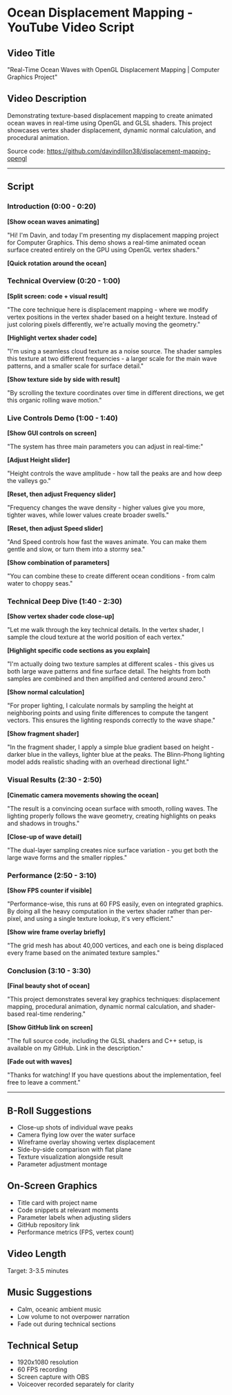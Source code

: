 # Ocean Displacement Mapping - YouTube Video Script

## Video Title
"Real-Time Ocean Waves with OpenGL Displacement Mapping | Computer Graphics Project"

## Video Description
Demonstrating texture-based displacement mapping to create animated ocean waves in real-time using OpenGL and GLSL shaders. This project showcases vertex shader displacement, dynamic normal calculation, and procedural animation.

Source code: https://github.com/davindillon38/displacement-mapping-opengl

---

## Script

### Introduction (0:00 - 0:20)
**[Show ocean waves animating]**

"Hi! I'm Davin, and today I'm presenting my displacement mapping project for Computer Graphics. This demo shows a real-time animated ocean surface created entirely on the GPU using OpenGL vertex shaders."

**[Quick rotation around the ocean]**

### Technical Overview (0:20 - 1:00)
**[Split screen: code + visual result]**

"The core technique here is displacement mapping - where we modify vertex positions in the vertex shader based on a height texture. Instead of just coloring pixels differently, we're actually moving the geometry."

**[Highlight vertex shader code]**

"I'm using a seamless cloud texture as a noise source. The shader samples this texture at two different frequencies - a larger scale for the main wave patterns, and a smaller scale for surface detail."

**[Show texture side by side with result]**

"By scrolling the texture coordinates over time in different directions, we get this organic rolling wave motion."

### Live Controls Demo (1:00 - 1:40)
**[Show GUI controls on screen]**

"The system has three main parameters you can adjust in real-time:"

**[Adjust Height slider]**

"Height controls the wave amplitude - how tall the peaks are and how deep the valleys go."

**[Reset, then adjust Frequency slider]**

"Frequency changes the wave density - higher values give you more, tighter waves, while lower values create broader swells."

**[Reset, then adjust Speed slider]**

"And Speed controls how fast the waves animate. You can make them gentle and slow, or turn them into a stormy sea."

**[Show combination of parameters]**

"You can combine these to create different ocean conditions - from calm water to choppy seas."

### Technical Deep Dive (1:40 - 2:30)
**[Show vertex shader code close-up]**

"Let me walk through the key technical details. In the vertex shader, I sample the cloud texture at the world position of each vertex."

**[Highlight specific code sections as you explain]**

"I'm actually doing two texture samples at different scales - this gives us both large wave patterns and fine surface detail. The heights from both samples are combined and then amplified and centered around zero."

**[Show normal calculation]**

"For proper lighting, I calculate normals by sampling the height at neighboring points and using finite differences to compute the tangent vectors. This ensures the lighting responds correctly to the wave shape."

**[Show fragment shader]**

"In the fragment shader, I apply a simple blue gradient based on height - darker blue in the valleys, lighter blue at the peaks. The Blinn-Phong lighting model adds realistic shading with an overhead directional light."

### Visual Results (2:30 - 2:50)
**[Cinematic camera movements showing the ocean]**

"The result is a convincing ocean surface with smooth, rolling waves. The lighting properly follows the wave geometry, creating highlights on peaks and shadows in troughs."

**[Close-up of wave detail]**

"The dual-layer sampling creates nice surface variation - you get both the large wave forms and the smaller ripples."

### Performance (2:50 - 3:10)
**[Show FPS counter if visible]**

"Performance-wise, this runs at 60 FPS easily, even on integrated graphics. By doing all the heavy computation in the vertex shader rather than per-pixel, and using a single texture lookup, it's very efficient."

**[Show wire frame overlay briefly]**

"The grid mesh has about 40,000 vertices, and each one is being displaced every frame based on the animated texture samples."

### Conclusion (3:10 - 3:30)
**[Final beauty shot of ocean]**

"This project demonstrates several key graphics techniques: displacement mapping, procedural animation, dynamic normal calculation, and shader-based real-time rendering."

**[Show GitHub link on screen]**

"The full source code, including the GLSL shaders and C++ setup, is available on my GitHub. Link in the description."

**[Fade out with waves]**

"Thanks for watching! If you have questions about the implementation, feel free to leave a comment."

---

## B-Roll Suggestions
- Close-up shots of individual wave peaks
- Camera flying low over the water surface
- Wireframe overlay showing vertex displacement
- Side-by-side comparison with flat plane
- Texture visualization alongside result
- Parameter adjustment montage

## On-Screen Graphics
- Title card with project name
- Code snippets at relevant moments
- Parameter labels when adjusting sliders
- GitHub repository link
- Performance metrics (FPS, vertex count)

## Video Length
Target: 3-3.5 minutes

## Music Suggestions
- Calm, oceanic ambient music
- Low volume to not overpower narration
- Fade out during technical sections

## Technical Setup
- 1920x1080 resolution
- 60 FPS recording
- Screen capture with OBS
- Voiceover recorded separately for clarity